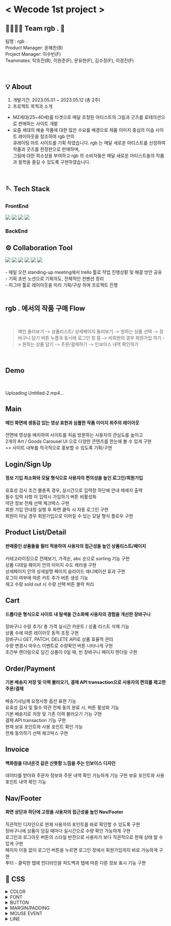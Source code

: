 # < Wecode 1st project >

## 👨‍👩‍👧‍👦 Team rgb . 🖤

팀명 : rgb .<br>
Product Manager: 윤해찬(B)<br>
Project Manager: 이수빈(F)<br> 
Teammates: 탁호진(B), 이원준(F), 문유현(F), 김수정(F), 이경진(F)<br>

<br>

## 💡 About

1. 개발기간: 2023.05.01 ~ 2023.05.12 (총 2주)
2. 프로젝트 목적과 소개
- MZ세대(25~40세)를 타겟으로 매달 초청된 아티스트의 그림과 굿즈를 로테이션으로 판매하는 사이트 개발
- 요즘 세대의 예술 작품에 대한 많은 수요를 배경으로 제품 이미지 중심의 이솝 사이트 레이아웃을 참조하여 rgb 만의 <br>
큐레이팅 아트 사이트를 기획 하였습니다. rgb 는 매달 새로운 아티스트를 선정하여 작품과 굿즈를 한정판으로 판매하며, <br>
그림에 대한 희소성을 부여하고 rgb 의 소비자들은 매달 새로운 아티스트들의 작품과 철학을 즐길 수 있도록 구현하였습니다. <br>



<br>

## 🪡 Tech Stack

<div display=flex >

### FrontEnd <br>
<img src="https://img.shields.io/badge/javascript-F7DF1E?style=for-the-badge&logo=javascript&logoColor=black">
<img src="https://img.shields.io/badge/react-61DAFB?style=for-the-badge&logo=react&logoColor=black">
<img src="https://img.shields.io/badge/html-E34F26?style=for-the-badge&logo=html5&logoColor=white">
<img src="https://img.shields.io/badge/css-1572B6?style=for-the-badge&logo=css3&logoColor=white">
  
### BackEnd <br>

## ⚙️ Collaboration Tool
  
<img src="https://img.shields.io/badge/github-181717?style=for-the-badge&logo=github&logoColor=white">
<img src="https://img.shields.io/badge/trello-008FC7?style=for-the-badge&logo=trello&logoColor=white">
<img src="https://img.shields.io/badge/figma-FF61F6?style=for-the-badge&logo=figma&logoColor=white">
<img src="https://img.shields.io/badge/notion-181717?style=for-the-badge&logo=notion&logoColor=white">
<img src="https://img.shields.io/badge/slack-4A154B?style=for-the-badge&logo=slack&logoColor=white">
<img src="https://img.shields.io/badge/postman-FF4500?style=for-the-badge&logo=postman&logoColor=white">

</div>

<br>
- 매일 오전 standing-up meeting에서 trello 툴로 작업 진행상황 및 해결 방안 공유 <br>
- 기획 초반 노션으로 기획의도, 전체적인 컨벤션 정리 <br>
- 피그마 툴로 레이아웃을 미리 기획/구상 하여 프로젝트 진행 <br>

<br>

## rgb . 에서의 작품 구매 Flow
<br>

> 메인 둘러보기 -> 상품리스트/ 상세페이지 둘러보기 -> 원하는 상품 선택 -> 장바구니 담기 버튼 누름과 동시에 로그인 창 뜸 ->
비회원의 경우 회원가입 하기 -> 원하는 상품 담기 -> 주문/결제하기 -> 인보이스 내역 확인하기
<br>

## Demo
<br>




Uploading Untitled-2.mp4…





## Main
#### 메인 화면에 생동감 있는 영상 표현과 심플한 작품 이미지 위주의 레이아웃 <br>
전면에 영상을 배치하여 사이트를 처음 방문하는 사용자의 관심도를 높이고 <br>
2개의 Art / Goods Carousel UI 으로 다양한 콘텐츠를 한눈에 볼 수 있게 구현 <br>
=> 사이트 내부를 적극적으로 홍보할 수 있도록 기획/구현 <br>



## Login/Sign Up
#### 정보 기입 최소화와 모달 형식으로 사용자의 편의성을 높인 로그인/회원가입 <br>
유효성 검사 조건 불충족 경우, 실시간으로 입력창 하단에 안내 메세지 출력 <br>
필수 입력 사항 미 입력시 가입하기 버튼 비활성화 <br>
약관 정보 전체 선택 체크박스 구현 <br>
회원 가입 안내창 실행 후 화면 클릭 시 자동 로그인 구현 <br>
회원이 아닐 경우 회원가입으로 이어질 수 있는 모달 형식 플로우 구현 <br>


## Product List/Detail
#### 판매중인 상품들을 필터 적용하여 사용자의 접근성을 높인 상품리스트/페이지 <br>
카테고라이징으로 전체보기, 가격순, abc 순으로 sorting 기능 구현 <br>
상품 디테일 페이지 안의 이미지 수도 캐러셀 구현 <br>
상세페이지 안의 상세설명 페이지 슬라이드 애니메이션 효과 구현 <br>
로그이 여부에 따른 카트 추가 버튼 생성 기능 <br>
재고 수량 sold out 시 수량 선택 버튼 블락 처리 <br>


## Cart
#### 드롭다운 형식으로 사이트 내 탐색을 간소화해 사용자의 경험을 개선한 장바구니
장바구니 수량 추가/ 총 가격 실시간 카운트 / 상품 리스트 삭제 기능 <br>
상품 수에 따른 레이아웃 동적 조정 구현 <br>
장바구니 GET, PATCH, DELETE API로 상품 효율적 관리 <br>
수량 변경시 마우스 이벤트로 수량확인 버튼 나타나게 구현 <br>
조건부 렌더링으로 담긴 상품이 0일 때, 빈 장바구니 페이지 렌더링 구현 <br>


## Order/Payment
#### 기본 배송지 저장 및 이력 불러오기, 결제 API transaction으로 사용자의 편의를 제고한 주문/결제
배송기사님께 요청사항 옵션 표현 기능 <br>
유효성 검사 및 필수 약관 전체 동의 완료 시, 버튼 활성화 기능 <br>
기본 배송지로 저장 및 기존 이력 불러오기 기능 구현 <br>
결제 API transaction 기능 구현 <br>
현재 보유 포인트와 사용 포인트 확인 가능 <br>
전체 동의하기 선택 체크박스 구현 <br>

## Invoice
#### 백화점을 다녀온것 같은 산뜻함 느낌을 주는 인보이스 디자인
데이터를 받아와 주문자 정보와 주문 내역 확인 가능하게 기능 구현
보유 포인트와 사용 포인트 내역 확인 가능


## Nav/Footer 
#### 화면 상단과 하단에 고정을 사용자의 접근성을 높인 Nav/Footer
직관적인 디자인으로 현재 사용자의 포인트를 바로 확인할 수 있도록 구현 <br>
장바구니에 상품이 담길 때마다 실시간으로 수량 확인 가능하게 구현 <br>
로그인과 로그아웃 버튼의 스타일 반전으로 사용자가 보다 직관적으로 현재 상태 알 수 있게 구현 <br>
페이지 이동 없이 로그인 버튼을 누르면 로그인 창에서 회원가입까지 바로 가능하게 구현 <br>
푸터 - 클릭한 탭에 언더라인을 피드백과 탭에 따른 다른 정보 표시 기능 구현 <br>


## 💎 CSS

<details>
<summary>COLOR</summary>
MAIN COLOR: #252525, #333333, #FFFEF2, #F5F5E6<br>
POINT COLOR: #FF0000<br>
BACKGROUND COLOR: #FFFEF2<br>
DROPDOWN COLOR: #252525<br>
NAV/FOOTER BACKGROUND COLOR: #333333<br>
</details>
<details>
<summary>FONT</summary>
영문 폰트: Noto Sans KR<br>
한글 폰트: Noto Sans KR<br>
NAV FONT SIZE / NAV FONT WEIGHT: 18px<br>
FOOTER FONT SIZE / FONT WEIGHT: 12px<br>
TITLE FONT SIZE / FONT WEIGHT: 37px<br>
SUB TITLE FONT SIZE / FONT WEIGHT: 21px<br>
DETAIL FONT SIZE / FONT WEIGHT: 14px<br>
CHECK BOX ⇒ icon<br>
TOGGLE ⇒ icon<br>
</details>
<details>
<summary>BUTTON</summary>
BIG BUTTON SIZE (로그인, 가입하기, 결제하기):<br>
Width: 400px<br>
Height: 45px<br>
Font Size: 16px<br>
뒤로가기, 창 닫기 ⇒ icon<br>
슬라이드 옆으로 넘기기 ⇒ icon<br>
제품 상세, 장바구니, 결제하기 +- 버튼 ⇒ icon<br>
BUTTON COLOR ⇒ main color<br>
BUTTON FONT SIZE<br>
BUTTON FONT COLOR ⇒ main color<br>
BUTTON NO BORDER RADIUS<br>
</details>
<details>
<summary>MARGIN/PADDING</summary>
Input height: 80px<br>
장바구니 height: 100px<br>
</details>
<details>
<summary>MOUSE EVENT</summary>
MOUSE HOVER<br>
Image size up<br>
Shadow<br>
</details>
<details>
<summary>LINE</summary>
Length<br>
Color: main color<br>
Thickness: 3px, 4px<br>
</details>

